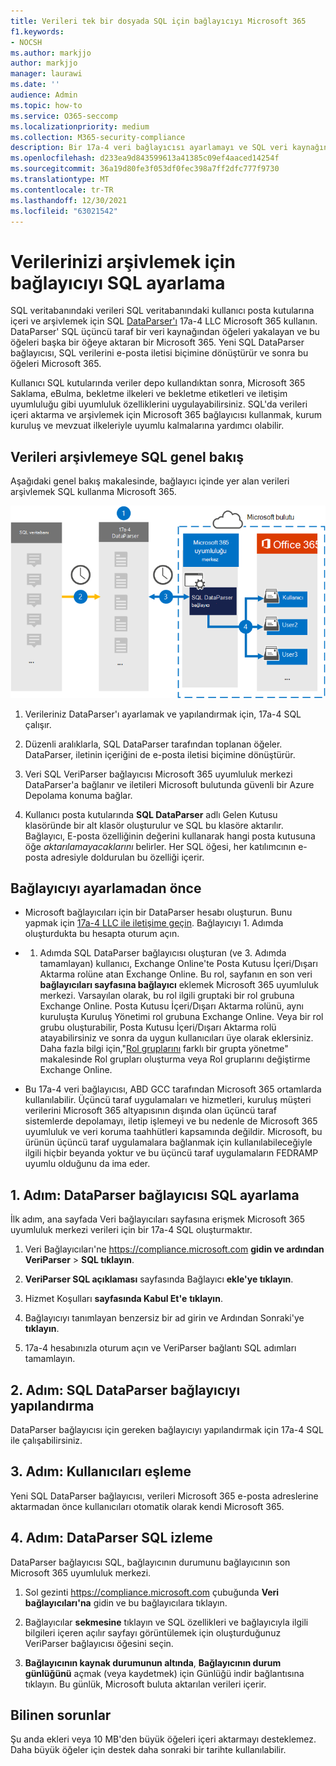 ```yaml
---
title: Verileri tek bir dosyada SQL için bağlayıcıyı Microsoft 365
f1.keywords:
- NOCSH
ms.author: markjjo
author: markjjo
manager: laurawi
ms.date: ''
audience: Admin
ms.topic: how-to
ms.service: O365-seccomp
ms.localizationpriority: medium
ms.collection: M365-security-compliance
description: Bir 17a-4 veri bağlayıcısı ayarlamayı ve SQL veri kaynağında verileri içeri SQL arşivlemeyi Microsoft 365.
ms.openlocfilehash: d233ea9d843599613a41385c09ef4aaced14254f
ms.sourcegitcommit: 36a19d80fe3f053df0fec398a7ff2dfc777f9730
ms.translationtype: MT
ms.contentlocale: tr-TR
ms.lasthandoff: 12/30/2021
ms.locfileid: "63021542"
---
```

# <a name="set-up-a-connector-to-archive-sql-data"></a>Verilerinizi arşivlemek için bağlayıcıyı SQL ayarlama

SQL veritabanındaki verileri SQL veritabanındaki kullanıcı posta kutularına içeri ve arşivlemek için SQL [DataParser'ı](https://www.17a-4.com/sql-dataparser/) 17a-4 LLC Microsoft 365 kullanın. DataParser' SQL üçüncü taraf bir veri kaynağından öğeleri yakalayan ve bu öğeleri başka bir öğeye aktaran bir Microsoft 365. Yeni SQL DataParser bağlayıcısı, SQL verilerini e-posta iletisi biçimine dönüştürür ve sonra bu öğeleri Microsoft 365.

Kullanıcı SQL kutularında veriler depo kullandıktan sonra, Microsoft 365 Saklama, eBulma, bekletme ilkeleri ve bekletme etiketleri ve iletişim uyumluluğu gibi uyumluluk özelliklerini uygulayabilirsiniz. SQL'da verileri içeri aktarma ve arşivlemek için Microsoft 365 bağlayıcısı kullanmak, kurum kuruluş ve mevzuat ilkeleriyle uyumlu kalmalarına yardımcı olabilir.

## <a name="overview-of-archiving-sql-data"></a>Verileri arşivlemeye SQL genel bakış

Aşağıdaki genel bakış makalesinde, bağlayıcı içinde yer alan verileri arşivlemek SQL kullanma Microsoft 365.

![17a-4 SQL için iş akışı arşivleme.](../media/SQLDatabaseDataParserConnectorWorkflow.png)

1. Verileriniz DataParser'ı ayarlamak ve yapılandırmak için, 17a-4 SQL çalışır.

2. Düzenli aralıklarla, SQL DataParser tarafından toplanan öğeler. DataParser, iletinin içeriğini de e-posta iletisi biçimine dönüştürür.

3. Veri SQL VeriParser bağlayıcısı Microsoft 365 uyumluluk merkezi DataParser'a bağlanır ve iletileri Microsoft bulutunda güvenli bir Azure Depolama konuma bağlar.

4. Kullanıcı posta kutularında **SQL DataParser** adlı Gelen Kutusu klasöründe bir alt klasör oluşturulur ve SQL bu klasöre aktarılır. Bağlayıcı, E-posta özelliğinin değerini kullanarak hangi posta kutusuna öğe *aktarılamayacaklarını* belirler. Her SQL öğesi, her katılımcının e-posta adresiyle doldurulan bu özelliği içerir.

## <a name="before-you-set-up-a-connector"></a>Bağlayıcıyı ayarlamadan önce

- Microsoft bağlayıcıları için bir DataParser hesabı oluşturun. Bunu yapmak için [17a-4 LLC ile iletişime geçin](https://www.17a-4.com/contact/). Bağlayıcıyı 1. Adımda  oluşturdukta bu hesapta oturum açın.

- 1. Adımda SQL DataParser bağlayıcısı oluşturan (ve 3. Adımda tamamlayan) kullanıcı, Exchange Online'te Posta Kutusu İçeri/Dışarı Aktarma rolüne atan Exchange Online. Bu rol, sayfanın en son veri **bağlayıcıları sayfasına bağlayıcı** eklemek Microsoft 365 uyumluluk merkezi. Varsayılan olarak, bu rol ilgili gruptaki bir rol grubuna Exchange Online. Posta Kutusu İçeri/Dışarı Aktarma rolünü, aynı kuruluşta Kuruluş Yönetimi rol grubuna Exchange Online. Veya bir rol grubu oluşturabilir, Posta Kutusu İçeri/Dışarı Aktarma rolü atayabilirsiniz ve sonra da uygun kullanıcıları üye olarak  eklersiniz. Daha fazla bilgi için,"[Rol gruplarını](/Exchange/permissions-exo/role-groups#create-role-groups) farklı bir [](/Exchange/permissions-exo/role-groups#modify-role-groups) grupta yönetme" makalesinde Rol grupları oluşturma veya Rol gruplarını değiştirme Exchange Online.

- Bu 17a-4 veri bağlayıcısı, ABD GCC tarafından Microsoft 365 ortamlarda kullanılabilir. Üçüncü taraf uygulamaları ve hizmetleri, kuruluş müşteri verilerini Microsoft 365 altyapısının dışında olan üçüncü taraf sistemlerde depolamayı, iletip işlemeyi ve bu nedenle de Microsoft 365 uyumluluk ve veri koruma taahhütleri kapsamında değildir. Microsoft, bu ürünün üçüncü taraf uygulamalara bağlanmak için kullanılabileceğiyle ilgili hiçbir beyanda yoktur ve bu üçüncü taraf uygulamaların FEDRAMP uyumlu olduğunu da ima eder.

## <a name="step-1-set-up-a-sql-dataparser-connector"></a>1. Adım: DataParser bağlayıcısı SQL ayarlama

İlk adım, ana sayfada Veri bağlayıcıları sayfasına erişmek Microsoft 365 uyumluluk merkezi verileri için bir 17a-4 SQL oluşturmaktır.

1. Veri Bağlayıcıları'ne <https://compliance.microsoft.com> **gidin ve ardından VeriParser** >  **SQL tıklayın**.

2. **VeriParser SQL açıklaması** sayfasında Bağlayıcı **ekle'ye tıklayın**.

3. Hizmet Koşulları **sayfasında Kabul Et'e** **tıklayın**.

4. Bağlayıcıyı tanımlayan benzersiz bir ad girin ve Ardından Sonraki'ye **tıklayın**.

5. 17a-4 hesabınızla oturum açın ve VeriParser bağlantı SQL adımları tamamlayın.

## <a name="step-2-configure-the-sql-dataparser-connector"></a>2. Adım: SQL DataParser bağlayıcıyı yapılandırma

DataParser bağlayıcısı için gereken bağlayıcıyı yapılandırmak için 17a-4 SQL ile çalışabilirsiniz.

## <a name="step-3-map-users"></a>3. Adım: Kullanıcıları eşleme

Yeni SQL DataParser bağlayıcısı, verileri Microsoft 365 e-posta adreslerine aktarmadan önce kullanıcıları otomatik olarak kendi Microsoft 365.

## <a name="step-4-monitor-the-sql-dataparser-connector"></a>4. Adım: DataParser SQL izleme

DataParser bağlayıcısı SQL, bağlayıcının durumunu bağlayıcının son Microsoft 365 uyumluluk merkezi.

1. Sol gezinti <https://compliance.microsoft.com> çubuğunda **Veri bağlayıcıları'na** gidin ve bu bağlayıcılara tıklayın.

2. Bağlayıcılar **sekmesine** tıklayın ve SQL özellikleri ve bağlayıcıyla ilgili bilgileri içeren açılır sayfayı görüntülemek için oluşturduğunuz VeriParser bağlayıcısı öğesini seçin.

3. **Bağlayıcının kaynak durumunun altında**, **Bağlayıcının durum günlüğünü** açmak (veya kaydetmek) için Günlüğü indir bağlantısına tıklayın. Bu günlük, Microsoft buluta aktarılan verileri içerir.

## <a name="known-issues"></a>Bilinen sorunlar

Şu anda ekleri veya 10 MB'den büyük öğeleri içeri aktarmayı desteklemez. Daha büyük öğeler için destek daha sonraki bir tarihte kullanılabilir.
